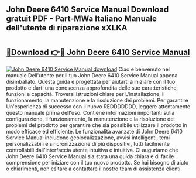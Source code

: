 ## John Deere 6410 Service Manual Download gratuit PDF - Part-MWa Italiano Manuale dell'utente di riparazione xXLKA

# <h2><a href="http://dffmcdp.blite.top/?on=John+Deere+6410+Service+Manual">🔗Download 👉🔴 John Deere 6410 Service Manual</a></h2>

[![John Deere 6410 Service Manual download](https://i.imgur.com/lujVjoI.png)](http://dffmcdp.blite.top/?on=John+Deere+6410+Service+Manual)
Ciao e benvenuto nel manuale Dell'utente per il tuo John Deere 6410 Service Manual appena disimballato. Questa guida è progettata per aiutarti a iniziare con il tuo prodotto e darti una conoscenza approfondita delle sue caratteristiche, funzioni e capacità. Troverai istruzioni chiare per L'installazione, il funzionamento, la manutenzione e la risoluzione dei problemi. Per garantire Un'esperienza di successo con il nuovo REDDDDDDD, leggere attentamente questo manuale prima dell'uso. Contiene informazioni importanti sulla configurazione, il funzionamento, la manutenzione e la risoluzione dei problemi del prodotto per garantire che sia possibile utilizzare il prodotto in modo efficace ed efficiente. Le funzionalità avanzate di John Deere 6410 Service Manual includono geolocalizzazione, avvisi intelligenti, temi personalizzabili e sincronizzazione di più dispositivi, tutti facilmente controllabili dall'interfaccia utente intuitiva e intuitiva. Ci auguriamo che John Deere 6410 Service Manual sia stata una guida chiara e di facile comprensione per iniziare con il tuo nuovo prodotto. Se hai bisogno di aiuto o chiarimenti, non esitare a contattare il nostro team di assistenza clienti.
